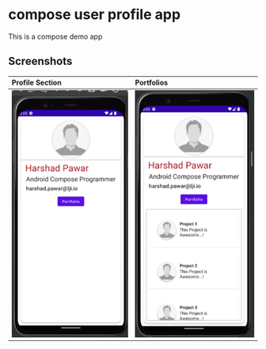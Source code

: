 # compose user profile app
This is a compose demo app
## Screenshots
|**Profile Section**|**Portfolios**|
|:---|:--|
|<img src=https://github.com/harshadBOL/compose_demo_apps/blob/master/UserProfile/app/src/main/res/drawable/profiles.png height="500px" width="350px"/>|<img src=https://github.com/harshadBOL/compose_demo_apps/blob/master/UserProfile/app/src/main/res/drawable/projects.png height="500px" width="350px"/>
